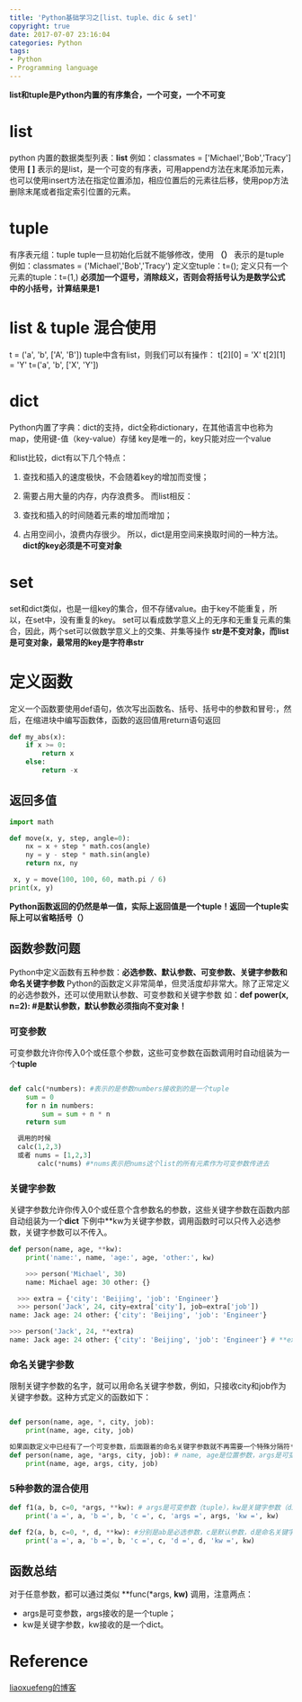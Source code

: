 ```yaml
---
title: 'Python基础学习之[list、tuple、dic & set]'
copyright: true
date: 2017-07-07 23:16:04
categories: Python
tags:
- Python
- Programming language
---
```


**list和tuple是Python内置的有序集合，一个可变，一个不可变**
# list
python 内置的数据类型列表：**list**
例如：classmates = ['Michael','Bob','Tracy']
使用 **[ ]** 表示的是list，是一个可变的有序表，可用append方法在末尾添加元素，也可以使用insert方法在指定位置添加，相应位置后的元素往后移，使用pop方法删除末尾或者指定索引位置的元素。
<!--more-->

# tuple
有序表元组：tuple
tuple一旦初始化后就不能够修改，使用 **（）** 表示的是tuple
例如：classmates = ('Michael','Bob','Tracy')
定义空tuple：t=();
定义只有一个元素的tuple：t=(1,)
 **必须加一个逗号，消除歧义，否则会将括号认为是数学公式中的小括号，计算结果是1**

# list & tuple 混合使用
  t = ('a', 'b', ['A', 'B'])
  tuple中含有list，则我们可以有操作：
t[2][0] = 'X'
t[2][1] = 'Y'
t=('a', 'b', ['X', 'Y'])

# dict
Python内置了字典：dict的支持，dict全称dictionary，在其他语言中也称为map，使用键-值（key-value）存储
key是唯一的，key只能对应一个value

和list比较，dict有以下几个特点：

1. 查找和插入的速度极快，不会随着key的增加而变慢；
2. 需要占用大量的内存，内存浪费多。
而list相反：

1. 查找和插入的时间随着元素的增加而增加；
2. 占用空间小，浪费内存很少。
所以，dict是用空间来换取时间的一种方法。
**dict的key必须是不可变对象**

# set
set和dict类似，也是一组key的集合，但不存储value。由于key不能重复，所以，在set中，没有重复的key。
set可以看成数学意义上的无序和无重复元素的集合，因此，两个set可以做数学意义上的交集、并集等操作
**str是不变对象，而list是可变对象，最常用的key是字符串str**

# 定义函数
定义一个函数要使用def语句，依次写出函数名、括号、括号中的参数和冒号:，然后，在缩进块中编写函数体，函数的返回值用return语句返回
```python
def my_abs(x):
    if x >= 0:
        return x
    else:
        return -x
```
## 返回多值

```python
import math

def move(x, y, step, angle=0):
    nx = x + step * math.cos(angle)
    ny = y - step * math.sin(angle)
    return nx, ny

 x, y = move(100, 100, 60, math.pi / 6)
print(x, y)
```
**Python函数返回的仍然是单一值，实际上返回值是一个tuple！返回一个tuple实际上可以省略括号（）**

## 函数参数问题
Python中定义函数有五种参数：**必选参数、默认参数、可变参数、关键字参数和命名关键字参数**
Python的函数定义非常简单，但灵活度却非常大。除了正常定义的必选参数外，还可以使用默认参数、可变参数和关键字参数
如：**def power(x, n=2): #是默认参数，默认参数必须指向不变对象！**

### 可变参数
可变参数允许你传入0个或任意个参数，这些可变参数在函数调用时自动组装为一个**tuple**
```python

def calc(*numbers): #表示的是参数numbers接收到的是一个tuple
    sum = 0
    for n in numbers:
        sum = sum + n * n
    return sum

  调用的时候
  calc(1,2,3)
  或者 nums = [1,2,3]
       calc(*nums) #*nums表示把nums这个list的所有元素作为可变参数传进去

```

### 关键字参数
关键字参数允许你传入0个或任意个含参数名的参数，这些关键字参数在函数内部自动组装为一个**dict**
下例中**kw为关键字参数，调用函数时可以只传入必选参数，关键字参数可以不传入。

```python
def person(name, age, **kw):
    print('name:', name, 'age:', age, 'other:', kw)

    >>> person('Michael', 30)
    name: Michael age: 30 other: {}

  >>> extra = {'city': 'Beijing', 'job': 'Engineer'}
  >>> person('Jack', 24, city=extra['city'], job=extra['job'])
name: Jack age: 24 other: {'city': 'Beijing', 'job': 'Engineer'}

>>> person('Jack', 24, **extra)
name: Jack age: 24 other: {'city': 'Beijing', 'job': 'Engineer'} # **extra表示把extra这个dict的所有key-value用关键字参数传入到函数**kw中

```
### 命名关键字参数
限制关键字参数的名字，就可以用命名关键字参数，例如，只接收city和job作为关键字参数。这种方式定义的函数如下：

```python

def person(name, age, *, city, job):
    print(name, age, city, job)

如果函数定义中已经有了一个可变参数，后面跟着的命名关键字参数就不再需要一个特殊分隔符*了：
def person(name, age, *args, city, job): # name, age是位置参数，args是可变参数（tuple），city和job是命名关键字参数
    print(name, age, args, city, job)

```
### 5种参数的混合使用

```python
def f1(a, b, c=0, *args, **kw): # args是可变参数（tuple），kw是关键字参数（dic）
    print('a =', a, 'b =', b, 'c =', c, 'args =', args, 'kw =', kw)

def f2(a, b, c=0, *, d, **kw): #分别是ab是必选参数，c是默认参数，d是命名关键字参数，kw是关键字参数
    print('a =', a, 'b =', b, 'c =', c, 'd =', d, 'kw =', kw)


```
## 函数总结
对于任意参数，都可以通过类似 **func(*args, **kw)** 调用，注意两点：

- args是可变参数，args接收的是一个tuple；
- kw是关键字参数，kw接收的是一个dict。
# Reference
[liaoxuefeng的博客](http://www.liaoxuefeng.com/wiki/0014316089557264a6b348958f449949df42a6d3a2e542c000/0014316724772904521142196b74a3f8abf93d8e97c6ee6000)
